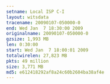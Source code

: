 ```yaml
---
setname: Local ISP C-I
layout: witsdata
tracename: 20090107-050000-0
end: Wed Jan  7 18:30:00 2009
originalname: 20090107-050000-0
gzsize: 1,993 MB
len: 0:30:00
start: Wed Jan  7 18:00:01 2009
totalwirelen: 27,823 MB
pkts: 49 million
size: 3,771 MB
md5: e612418292af8a24c60b2604ba38af4e
---
```

